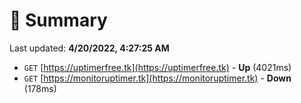 # 📖 Summary
Last updated: **4/20/2022, 4:27:25 AM**

- `GET` [https://uptimerfree.tk](https://uptimerfree.tk) - **Up** (4021ms)
- `GET` [https://monitoruptimer.tk](https://monitoruptimer.tk) - **Down** (178ms)
